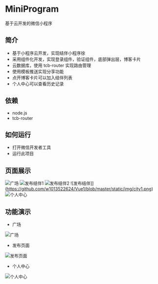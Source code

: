 # MiniProgram
基于云开发的微信小程序

简介
----

- 基于小程序云开发，实现结伴小程序徐
- 采用组件化开发，实现登录组件，验证组件，底部弹出层，博客卡片
- 云数据库，使用 tcb-router 实现路由管理
- 使用模板推送实现分享功能
- 点开博客卡片可以加入结伴列表
- 个人中心可以查看历史记录

依赖
-----

- node.js
- tcb-router

如何运行
---------

- 打开微信开发者工具
- 运行此项目

页面展示
--------
![广场](https://github.com/w1013522624/MiniProgram1/blob/master/static/home1.png)
![发布结伴1](https://github.com/w1013522624/MiniProgram1/blob/master/static/fabu1.png)
![发布结伴2](https://github.com/w1013522624/MiniProgram1/blob/master/static/fabu2.png)
![发布结伴]](https://github.com/w1013522624/Vue1/blob/master/static/img/city1.png)
![个人中心](https://github.com/w1013522624/MiniProgram1/blob/master/static/personal1.png)

功能演示
--------

- 广场

![广场](https://github.com/w1013522624/MiniProgram1/blob/master/static/shouye.gif)

- 发布页面

![发布页面](https://github.com/w1013522624/MiniProgram1/blob/master/static/fabu1.gif)

- 个人中心

![个人中心](https://github.com/w1013522624/MiniProgram1/blob/master/static/center1.gif)

